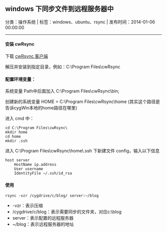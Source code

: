 ## windows 下同步文件到远程服务器中

分类：操作系统 | 标签：windows、ubuntu、rsync | 发布时间：2014-01-06 00:00:00

___

#### 安装 cwRsync

下载 [cwRsync 客户端](/posts/2014/01/06/cwRsync_4.0.5_Installer.zip)

解压并安装到指定目录，例如：C:\Program Files\cwRsync

#### 配置环境变量：

系统变量 Path中后面加入 C:\Program Files\cwRsync\bin;

创建新的系统变量 HOME = C:\Program Files\cwRsync\home  (其实这个路径是告诉cygWin本地的home路径在哪里)

进入 cmd 中：
```
cd C:\Program Files\cwRsync\
mkdir home
cd home
mkdir .ssh
```

进入 C:\Program Files\cwRsync\home\\.ssh 下新建文件 config，输入以下信息
```
host server
	HostName ip.address
	User username
	IdentityFile ~/.ssh/id_rsa
```

#### 使用

```
rsync -vzr /cygdrive/c/blog/ server:~/blog
```

* -vzr：表示压缩
* /cygdrive/c/blog：表示需要同步的文件夹，对应c:\blog
* server：表示配置的远程服务器
* ~/blog：表示远程服务器的地址